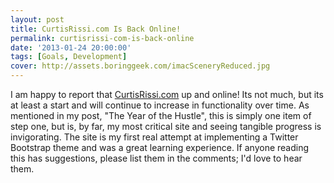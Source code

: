 ```yaml
---
layout: post
title: CurtisRissi.com Is Back Online!
permalink: curtisrissi-com-is-back-online
date: '2013-01-24 20:00:00'
tags: [Goals, Development]
cover: http://assets.boringgeek.com/imacSceneryReduced.jpg
---
```


I am happy to report that [CurtisRissi.com](http://www.curtisrissi.com) up and online! Its not much, but its at least a start and will continue to increase in functionality over time.  As mentioned in my post, "The Year of the Hustle", this is simply one item of step one, but is, by far, my most critical site and seeing tangible progress is invigorating.  The site is my first real attempt at implementing a Twitter Bootstrap theme and was a great learning experience.  If anyone reading this has suggestions, please list them in the comments; I'd love to hear them.
